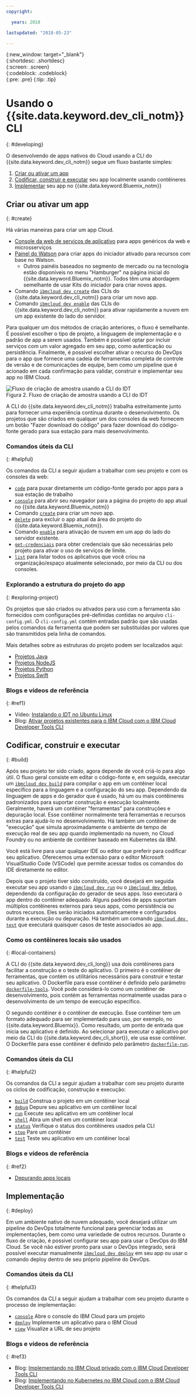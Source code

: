 ```yaml
---
copyright:

  years: 2018

lastupdated: "2018-05-23"

---
```


{:new_window: target="_blank"}  
{:shortdesc: .shortdesc}  
{:screen: .screen}  
{:codeblock: .codeblock}  
{:pre: .pre}
{:tip: .tip}

# Usando o {{site.data.keyword.dev_cli_notm}} CLI
{: #developing}

O desenvolvendo de apps nativos do Cloud usando a CLI do {{site.data.keyword.dev_cli_notm}} segue
um fluxo bastante simples:

1. [Criar ou ativar um app](#create)
2. [Codificar, construir e executar](#build) seu app localmente usando contêineres
3. [Implementar](#deploy) seu app no {{site.data.keyword.Bluemix_notm}}

## Criar ou ativar um app
{: #create}

Há várias maneiras para criar um app Cloud.
- [Console da web de serviços de aplicativo](https://console.bluemix.net/developer/appservice) para apps genéricos da web e microsserviços
- [Painel do Watson](https://console.bluemix.net/dashboard/watson) para criar apps do iniciador ativado para recursos com base no Watson.
    - Outros painéis baseados no segmento de mercado ou na tecnologia estão disponíveis no menu
"Hamburger" na página inicial do {{site.data.keyword.Bluemix_notm}}. Todos têm uma abordagem semelhante de usar Kits do iniciador para criar novos apps.
- Comando [`ibmcloud dev create`](./commands.html#create) das CLIs do {{site.data.keyword.dev_cli_notm}} para criar um novo app.
- Comando [`ibmcloud dev enable`](./commands.html#enable) das CLIs do {{site.data.keyword.dev_cli_notm}} para ativar rapidamente a nuvem em um app existente do lado do servidor.

Para qualquer um dos métodos de criação anteriores, o fluxo é semelhante. É possível escolher o tipo de projeto, a linguagem de implementação e o padrão de app a serem usados. Também é possível optar por incluir serviços com um valor agregado em seu app, como autenticação ou
persistência. Finalmente, é possível escolher ativar o recurso do DevOps para o app que fornece uma cadeia de
ferramentas completa de controle de versão e de comunicações de equipe, bem como um pipeline que é acionado em
cada confirmação para validar, construir e implementar seu app no IBM Cloud.

![Fluxo de criação de amostra usando a CLI do IDT](create_flow.png "Fluxo de criação de amostra usando a CLI do IDT") <br> Figura 2. Fluxo de criação de amostra usando a CLI do IDT

A CLI do {{site.data.keyword.dev_cli_notm}} trabalha estreitamente junto para fornecer uma experiência contínua durante o desenvolvimento. Os projetos que são criados em qualquer um dos consoles da web fornecem um botão "Fazer download do código" para
fazer download do código-fonte gerado para sua estação para mais desenvolvimento.

### Comandos úteis da CLI
{: #helpful}

Os comandos da CLI a seguir ajudam a trabalhar com seu projeto e com os consoles da web:
- [`code`](./commands.html#code) para puxar diretamente um
código-fonte gerado por apps para a sua estação de trabalho
- [`console`](./commands.html#console) para abrir seu navegador para a página do projeto do app atual no {{site.data.keyword.Bluemix_notm}}
- Comando [`create`](./commands.html#create) para criar um novo app.
- [`delete`](./commands.html#delete) para excluir o app atual da área do projeto do {{site.data.keyword.Bluemix_notm}}.
- Comando [`enable`](./commands.html#enable) para ativação de nuvem em um app do lado do servidor existente.
- [`get-credenciais`](./commands.html#get-credentials) para obter
credenciais que são necessárias pelo projeto para ativar o uso de serviços de limite.
- [`list`](./commands.html#list) para listar todos os aplicativos que
você criou na organização/espaço atualmente selecionado, por meio da CLI ou dos consoles.


### Explorando a estrutura do projeto do app
{: #exploring-project}

Os projetos que são criados ou ativados para uso com a ferramenta são fornecidos com configurações
pré-definidas contidas no arquivo `cli-config.yml`. O `cli-config.yml`
contém entradas padrão que são usadas pelos comandos da ferramenta que podem ser substituídas por valores que
são transmitidos pela linha de comandos.

Mais detalhes sobre as estruturas do projeto podem ser localizados aqui:
- [Projetos Java](/docs/apps/projects/java_project_contents.html)
- [Projetos NodeJS](/docs/apps/projects/node_project_contents.html)
- [Projetos Python](/docs/apps/projects/python_project_contents.html)
- [Projetos Swift](/docs/apps/projects/swift_project_contents.html)


### Blogs e vídeos de referência
{: #ref1}

- Vídeo: [Instalando o IDT no Ubuntu Linux](https://www.youtube.com/watch?v=sr7KjHAKpEs)
- Blog: [Ativar projetos existentes para o IBM Cloud com o IBM Cloud Developer Tools CLI](https://www.ibm.com/blogs/bluemix/2017/09/enable-existing-projects-ibm-cloud-ibm-cloud-developer-tools-cli/)



## Codificar, construir e executar
{: #build}


Após seu projeto ter sido criado, agora depende de você criá-lo para algo útil. O fluxo geral consiste em editar o código-fonte e, em seguida, executar um [`ibmcloud dev build`](commands.html#build) para compilar o app em um contêiner local específico para a linguagem e a configuração do seu app. Dependendo da linguagem de apps e do gerador que é usado, há um ou mais contêineres padronizados para suportar
construção e execução localmente.  Geralmente, haverá um contêiner "ferramentas" para construções e depuração local.  Esse contêiner normalmente terá ferramentas e recursos extras para ajudá-lo no desenvolvimento.  Há também um contêiner de "execução" que simula aproximadamente o ambiente de tempo de execução real de seu app quando implementado na nuvem, no Cloud Foundry ou no ambiente de contêiner baseado em Kubernetes da IBM.


Você está livre para usar qualquer IDE ou editor que preferir para codificar seu aplicativo. Oferecemos uma extensão para o editor Microsoft VisualStudio Code (VSCode) que permite acessar todos os comandos do IDE diretamente no editor.

Depois que o projeto tiver sido construído, você desejará em seguida executar seu app usando o [`ibmcloud dev run`](commands.html#run) ou o [`ibmcloud dev debug`](commands.html#debug), dependendo da configuração do gerador de seus apps. Isso executará o app dentro do contêiner adequado.  Alguns padrões de apps suportam múltiplos contêineres externos para seus apps, como persistência ou outros recursos.  Eles serão iniciados automaticamente e configurados durante a execução ou depuração.  Há também um comando [`ibmcloud dev test`](commands.html#test) que executará quaisquer casos de teste associados ao app.


### Como os contêineres locais são usados
{: #local-containers}

A CLI do {{site.data.keyword.dev_cli_long}} usa dois contêineres para facilitar a construção
e o teste do aplicativo. O primeiro é o contêiner de ferramentas, que contém os utilitários necessários para construir e testar seu aplicativo. O Dockerfile para esse contêiner é definido pelo parâmetro [`dockerfile-tools`](commands.html#command-parameters). Você pode considerá-lo como um contêiner de desenvolvimento, pois contém as ferramentas normalmente usadas para o desenvolvimento de um tempo de execução específico.

O segundo contêiner é o contêiner de execução. Esse contêiner tem um formato adequado para ser implementado para uso, por exemplo, no {{site.data.keyword.Bluemix}}. Como resultado, um ponto de entrada que inicia seu aplicativo é definido. Ao selecionar para executar o aplicativo por meio da CLI do {{site.data.keyword.dev_cli_short}},
ele usa esse contêiner. O Dockerfile para esse contêiner é definido pelo parâmetro [`dockerfile-run`](commands.html#run-parameters).


### Comandos úteis da CLI
{: #helpful2}

Os comandos da CLI a seguir ajudam a trabalhar com seu projeto durante os ciclos de codificação, construção e execução:
- [`build`](./commands.html#build) Construa o projeto em um contêiner local
- [`debug`](./commands.html#debug) Depure seu aplicativo em um contêiner local
- [`run`](./commands.html#run) Execute seu aplicativo em um contêiner local
- [`shell`](./commands.html#shell) Abra um shell em um contêiner local
- [`status`](./commands.html#status) Verifique o status dos contêineres usados pela CLI
- [`stop`](./commands.html#stop) Pare um contêiner
- [`test`](./commands.html#test) Teste seu aplicativo em um contêiner local

### Blogs e vídeos de referência
{: #ref2}

- [Depurando apps locais](local_debug.html)





## Implementação
{: #deploy}

Em um ambiente nativo de nuvem adequado, você desejará utilizar um pipeline do DevOps totalmente funcional para gerenciar todas as implementações, bem como uma variedade de outros recursos.  Durante o fluxo de criação, é possível configurar seu app para usar o DevOps do IBM Cloud.  Se você não estiver pronto para usar o DevOps integrado, será possível executar manualmente [`ibmcloud dev deploy`](./commands.html#deploy) em seu app ou usar o comando deploy dentro de seu próprio pipeline do DevOps.  



### Comandos úteis da CLI
{: #helpful3}

Os comandos da CLI a seguir ajudam a trabalhar com seu projeto durante o processo de implementação:
- [`console`](./commands.html#console) Abre o console do IBM Cloud para um projeto
- [`deploy`](./commands.html#deploy) Implemente um aplicativo para o IBM Cloud
- [`view`](./commands.html#view) Visualize a URL de seu projeto


### Blogs e vídeos de referência
{: #ref3}

- Blog: [Implementando no IBM Cloud privado com o IBM Cloud Developer Tools CLI](https://www.ibm.com/blogs/bluemix/2017/09/deploying-ibm-cloud-private-ibm-cloud-developer-tools-cli/)
- Blog: [Implementando no Kubernetes no IBM Cloud com o IBM Cloud Developer Tools CLI](https://www.ibm.com/blogs/bluemix/2017/09/deploying-kubernetes-ibm-cloud-ibm-cloud-developer-tools-cli/)
